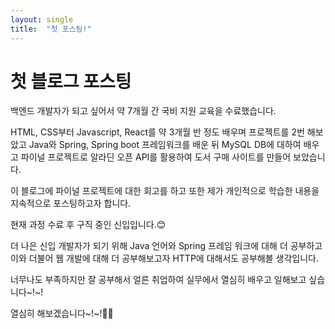 ```yaml
---
layout: single
title:  "첫 포스팅!"
---
```


# 첫 블로그 포스팅

백엔드 개발자가 되고 싶어서 약 7개월 간 국비 지원 교육을 수료했습니다.

HTML, CSS부터 Javascript, React를 약 3개월 반 정도 배우며 프로젝트를 2번 해보았고
Java와 Spring, Spring boot 프레임워크를 배운 뒤 MySQL DB에 대하여 배우고
파이널 프로젝트로 알라딘 오픈 API를 활용하여 도서 구매 사이트를 만들어 보았습니다.

이 블로그에 파이널 프로젝트에 대한 회고를 하고 또한 제가 개인적으로 학습한 내용을 지속적으로
포스팅하고자 합니다.

현재 과정 수료 후 구직 중인 신입입니다.😊

더 나은 신입 개발자가 되기 위해 Java 언어와 Spring 프레임 워크에 대해 더 공부하고 이와 더불어
웹 개발에 대해 더 공부해보고자 HTTP에 대해서도 공부해볼 생각입니다.

너무나도 부족하지만 잘 공부해서 얼른 취업하여 실무에서 열심히 배우고 일해보고 싶습니다~!~!

열심히 해보겠습니다~!~!👏👏
